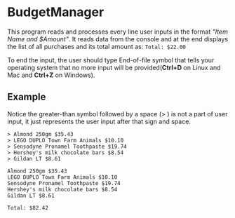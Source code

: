 # BudgetManager

This program reads and processes every line user inputs in the format *"Item Name and $Amount"*. It reads data from the console and at the end displays the list of all purchases and its total amount as: `Total: $22.00`

To end the input, the user should type End-of-file symbol that tells your operating system that no more input will be provided(**Ctrl+D** on Linux and Mac and **Ctrl+Z** on Windows). 

## Example
Notice the greater-than symbol followed by a space (> ) is not a part of user input, it just represents the user input after that sign and space. 

```
> Almond 250gm $35.43        
> LEGO DUPLO Town Farm Animals $10.10              
> Sensodyne Pronamel Toothpaste $19.74      
> Hershey's milk chocolate bars $8.54            
> Gildan LT $8.61        

Almond 250gm $35.43          
LEGO DUPLO Town Farm Animals $10.10           
Sensodyne Pronamel Toothpaste $19.74            
Hershey's milk chocolate bars $8.54                
Gildan LT $8.61           
  
Total: $82.42

```